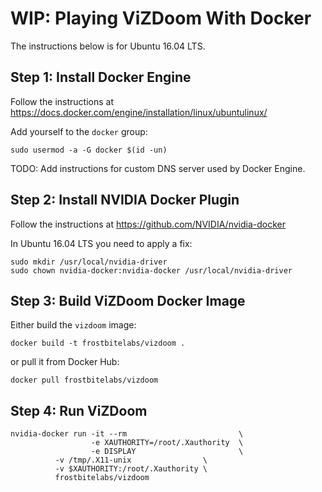 # WIP: Playing ViZDoom With Docker

The instructions below is for Ubuntu 16.04 LTS.

## Step 1: Install Docker Engine

Follow the instructions at https://docs.docker.com/engine/installation/linux/ubuntulinux/

Add yourself to the `docker` group:

    sudo usermod -a -G docker $(id -un)

TODO: Add instructions for custom DNS server used by Docker Engine.

## Step 2: Install NVIDIA Docker Plugin

Follow the instructions at https://github.com/NVIDIA/nvidia-docker

In Ubuntu 16.04 LTS you need to apply a fix:

    sudo mkdir /usr/local/nvidia-driver
    sudo chown nvidia-docker:nvidia-docker /usr/local/nvidia-driver

## Step 3: Build ViZDoom Docker Image

Either build the `vizdoom` image:

    docker build -t frostbitelabs/vizdoom .

or pull it from Docker Hub:

    docker pull frostbitelabs/vizdoom

## Step 4: Run ViZDoom

    nvidia-docker run -it --rm                         \
                      -e XAUTHORITY=/root/.Xauthority  \
                      -e DISPLAY                       \
		      -v /tmp/.X11-unix                \
		      -v $XAUTHORITY:/root/.Xauthority \
		      frostbitelabs/vizdoom
